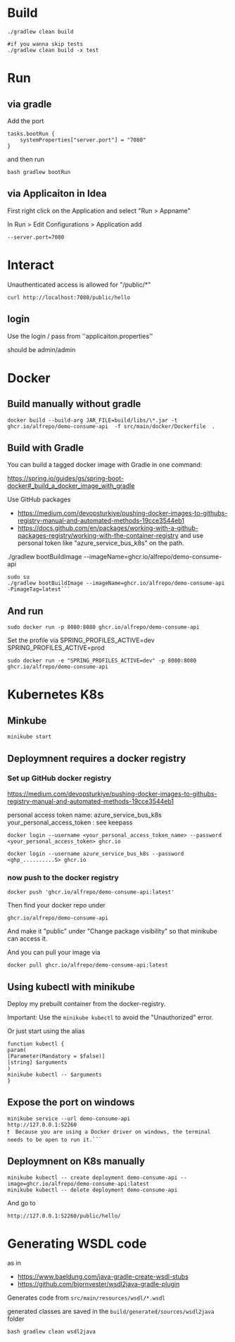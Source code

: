 # Build

``` 
./gradlew clean build

#if you wanna skip tests
./gradlew clean build -x test
```

# Run

## via gradle

Add the port

``` 
tasks.bootRun {
	systemProperties["server.port"] = "7080"
}
``` 

and then run

``` 
bash gradlew bootRun
```

## via Applicaiton in Idea

First right click on the Application and select "Run > Appname"

In Run > Edit Configurations > Application
add

``` 
--server.port=7080
```

# Interact

Unauthenticated access is allowed for "/public/*"

```
curl http://localhost:7080/public/hello
```

## login

Use the login / pass 
from ''applicaiton.properties''

should be admin/admin


# Docker

## Build manually without gradle
```
docker build --build-arg JAR_FILE=build/libs/\*.jar -t ghcr.io/alfrepo/demo-consume-api  -f src/main/docker/Dockerfile  .
```


## Build with Gradle

You can build a tagged docker image with Gradle in one command:

<https://spring.io/guides/gs/spring-boot-docker#_build_a_docker_image_with_gradle>


Use GitHub packages
 - <https://medium.com/devopsturkiye/pushing-docker-images-to-githubs-registry-manual-and-automated-methods-19cce3544eb1>
 - <https://docs.github.com/en/packages/working-with-a-github-packages-registry/working-with-the-container-registry>
and use personal token like "azure_service_bus_k8s" on the path. 


./gradlew bootBuildImage --imageName=ghcr.io/alfrepo/demo-consume-api


```
sudo su
./gradlew bootBuildImage --imageName=ghcr.io/alfrepo/demo-consume-api -PimageTag=latest```
```

## And run


```
sudo docker run -p 8080:8080 ghcr.io/alfrepo/demo-consume-api
```

Set the profile via
SPRING_PROFILES_ACTIVE=dev
SPRING_PROFILES_ACTIVE=prod

```
sudo docker run -e "SPRING_PROFILES_ACTIVE=dev" -p 8080:8080 ghcr.io/alfrepo/demo-consume-api
```


# Kubernetes K8s


## Minkube


```
minikube start
```

## Deploymnent requires a docker registry

### Set up GitHub docker registry

https://medium.com/devopsturkiye/pushing-docker-images-to-githubs-registry-manual-and-automated-methods-19cce3544eb1

personal access token name: azure_service_bus_k8s
your_personal_access_token : see keepass

```
docker login --username <your_personal_access_token_name> --password <your_personal_access_token> ghcr.io

docker login --username azure_service_bus_k8s --password <ghp_..........S> ghcr.io

```

### now push  to the docker registry

```
docker push 'ghcr.io/alfrepo/demo-consume-api:latest'
```

Then find your docker repo under
```
ghcr.io/alfrepo/demo-consume-api
```

And make it "public" under "Change package visibility" 
so that minikube can access it.

And you can pull your image via 

```
docker pull ghcr.io/alfrepo/demo-consume-api:latest
```

## Using kubectl with minikube

Deploy my prebuilt container from the docker-registry.

Important: Use the `minikube kubectl` to avoid the "Unauthorized" error.


Or just start using the alias
```
function kubectl {
param(
[Parameter(Mandatory = $false)]
[string] $arguments
)
minikube kubectl -- $arguments
}
```

## Expose the port on windows

```
minikube service --url demo-consume-api
http://127.0.0.1:52260
❗  Because you are using a Docker driver on windows, the terminal needs to be open to run it.```
```

## Deploymnent on K8s manually

```
minikube kubectl -- create deployment demo-consume-api --image=ghcr.io/alfrepo/demo-consume-api:latest
minikube kubectl -- delete deployment demo-consume-api
```

And go to

```
http://127.0.0.1:52260/public/hello/
```


# Generating WSDL code
as in 
- https://www.baeldung.com/java-gradle-create-wsdl-stubs
- https://github.com/bjornvester/wsdl2java-gradle-plugin

Generates code from ``src/main/resources/wsdl/*.wsdl``

generated classes are saved in the ``build/generated/sources/wsdl2java`` folder

```
bash gradlew clean wsdl2java
```
